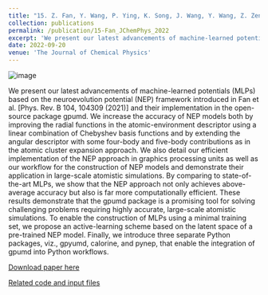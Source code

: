 ```yaml
---
title: "15. Z. Fan, Y. Wang, P. Ying, K. Song, J. Wang, Y. Wang, Z. Zeng, K. Xu, E. Lindgren, J. M. Rahm, A. J. Gabourie, J. Liu, H. Dong, J. Wu, Y. Chen, Z. Zhong, J. Sun, P. Erhart, Y. Su, T. Ala-Nissila, GPUMD: A package for constructing accurate machine-learned potentials and performing highly efficient atomistic simulations. J Chem Phys 157, 114801 (2022)."
collection: publications
permalink: /publication/15-Fan_JChemPhys_2022
excerpt: 'We present our latest advancements of machine-learned potentials (MLPs) based on the neuroevolution potential (NEP) framework introduced in [Fan et al., Phys. Rev. B 104, 104309 (2021)] and their implementation in the open-source package GPUMD.We increase the accuracy of NEP models both by improving the radial functions in the atomic-environment descriptor using a linear combination of Chebyshev basis functions and by extending the angular descriptor with some four-body and five-body contributions as in the atomic cluster expansion approach.'
date: 2022-09-20
venue: 'The Journal of Chemical Physics'
---
```

![image](https://user-images.githubusercontent.com/54773018/216848036-076f8959-18fd-490c-8b0d-c4d22fca684a.png)

We present our latest advancements of machine-learned potentials (MLPs) based on the neuroevolution potential (NEP) framework introduced in Fan et al. [Phys. Rev. B 104, 104309 (2021)] and their implementation in the open-source package gpumd. We increase the accuracy of NEP models both by improving the radial functions in the atomic-environment descriptor using a linear combination of Chebyshev basis functions and by extending the angular descriptor with some four-body and five-body contributions as in the atomic cluster expansion approach. We also detail our efficient implementation of the NEP approach in graphics processing units as well as our workflow for the construction of NEP models and demonstrate their application in large-scale atomistic simulations. By comparing to state-of-the-art MLPs, we show that the NEP approach not only achieves above-average accuracy but also is far more computationally efficient. These results demonstrate that the gpumd package is a promising tool for solving challenging problems requiring highly accurate, large-scale atomistic simulations. To enable the construction of MLPs using a minimal training set, we propose an active-learning scheme based on the latent space of a pre-trained NEP model. Finally, we introduce three separate Python packages, viz., gpyumd, calorine, and pynep, that enable the integration of gpumd into Python workflows.

[Download paper here](http://hityingph.github.io/files/15-Fan_JChemPhys_2022.pdf)

[Related code and input files](https://gitlab.com/brucefan1983/nep-data)
